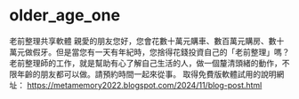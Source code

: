 # older_age_one
老前整理共享軟體
親愛的朋友您好，您會花數十萬元購車、數百萬元購房、數十萬元做假牙。但是當您有一天有年紀時，您捨得花錢投資自己的「老前整理」嗎？
老前整理師的工作，就是幫助有心了解自己生活的人，做一個釐清頭緒的動作，不限年齡的朋友都可以做。請預約時間一起來從事。
取得免費版軟體試用的說明網址：
https://metamemory2022.blogspot.com/2024/11/blog-post.html

